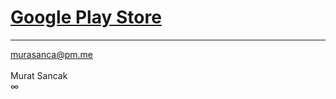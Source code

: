 # <a href="https://play.google.com/store/apps/dev?id=4724211746826930416" target="_blank">Google Play Store</a>
<hr>
<a href="mailto:murasanca@pm.me" target="_blank">murasanca@pm.me</a>
<br><br>
Murat Sancak
<br>
∞
